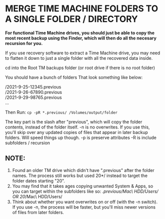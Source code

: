 # MERGE TIME MACHINE FOLDERS TO A SINGLE FOLDER / DIRECTORY
**For functional Time Machine drives, you should just be able to copy the most recent backup using the Finder, which will then do all the necesary recursion for you.**

If you use recovery software to extract a Time Machine drive, you may need to flatten it down to just a single folder with all the recovered data inside. 

cd into the Root TM backups folder (or root drive if there is no root folder) 

You should have a bunch of folders That look something like below:  

/2021-9-25-12345.previous  
/2021-9-26-67890.previous  
/2021-9-29-98765.previous  
...

Then Run:
```cp -pR *.previous/ /Volumes/output/folder```

The key part is the slash after "previous", which will copy the folder contents, instead of the folder itself.
-n is no overwrites. If you use this, you'll skip over any updated copies of files that appear in later backup folders. Will speed things up though.
-p is preserve attributes
-R is include subfolders / recursion

## NOTE:
1. Found an older TM drive which didn't have ".previous" after the folder names. The process still works but used 20*/ instead to target the folder dates starting "20".
2. You may find that it takes ages copying unwanted System & Apps, so you can target within the subfolders like so: *.previous/Mac\ HDD/Users/ OR 20*/Mac\ HDD/Users/
3. Think about whether you want overwrites on or off (with the -n switch). If you use -n, the process will be faster, but you'll miss newer versions of files from later folders.
